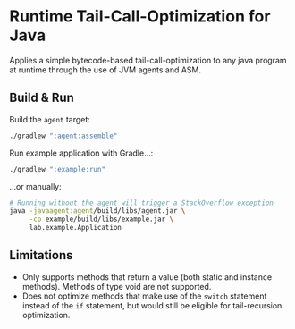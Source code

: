 # Runtime Tail-Call-Optimization for Java

Applies a simple bytecode-based tail-call-optimization to any java program at
runtime through the use of JVM agents and ASM.

## Build & Run

Build the `agent` target:

```bash
./gradlew ":agent:assemble"
```

Run example application with Gradle...:

```bash
./gradlew ":example:run"
```

...or manually:

```bash
# Running without the agent will trigger a StackOverflow exception
java -javaagent:agent/build/libs/agent.jar \
     -cp example/build/libs/example.jar \
     lab.example.Application
```

## Limitations

- Only supports methods that return a value (both static and instance methods).
  Methods of type void are not supported.
- Does not optimize methods that make use of the `switch` statement instead of
  the `if` statement, but would still be eligible for tail-recursion
  optimization.
